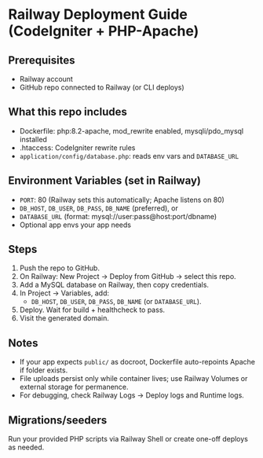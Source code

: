
# Railway Deployment Guide (CodeIgniter + PHP-Apache)

## Prerequisites
- Railway account
- GitHub repo connected to Railway (or CLI deploys)

## What this repo includes
- Dockerfile: php:8.2-apache, mod_rewrite enabled, mysqli/pdo_mysql installed
- .htaccess: CodeIgniter rewrite rules
- `application/config/database.php`: reads env vars and `DATABASE_URL`

## Environment Variables (set in Railway)
- `PORT`: 80 (Railway sets this automatically; Apache listens on 80)
- `DB_HOST`, `DB_USER`, `DB_PASS`, `DB_NAME` (preferred), or
- `DATABASE_URL` (format: mysql://user:pass@host:port/dbname)
- Optional app envs your app needs

## Steps
1. Push the repo to GitHub.
2. On Railway: New Project → Deploy from GitHub → select this repo.
3. Add a MySQL database on Railway, then copy credentials.
4. In Project → Variables, add:
   - `DB_HOST`, `DB_USER`, `DB_PASS`, `DB_NAME` (or `DATABASE_URL`).
5. Deploy. Wait for build + healthcheck to pass.
6. Visit the generated domain.

## Notes
- If your app expects `public/` as docroot, Dockerfile auto-repoints Apache if folder exists.
- File uploads persist only while container lives; use Railway Volumes or external storage for permanence.
- For debugging, check Railway Logs → Deploy logs and Runtime logs.

## Migrations/seeders
Run your provided PHP scripts via Railway Shell or create one-off deploys as needed.
